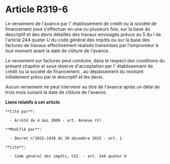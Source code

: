 # Article R319-6

Le versement de l'avance par l'  établissement de crédit ou la société de financement  peut s'effectuer en une ou plusieurs
fois, sur la base du descriptif et des devis détaillés des travaux envisagés prévus au 5 du I de l'article 244 quater U du
code général des impôts ou sur la base des factures de travaux effectivement réalisés transmises par l'emprunteur à tout
moment avant la date de clôture de l'avance. 

Le versement sur factures peut conduire, dans le respect des conditions du présent chapitre et sous réserve d'acceptation par
l'  établissement de crédit ou la société de financement , au dépassement du montant initialement prévu par le descriptif et
les devis. 

Aucun versement ne peut intervenir au titre de l'avance après un délai de trois mois suivant la date de clôture de l'avance.

**Liens relatifs à cet article**

	**Cité par**:

	  - Arrêté du 4 mai 2009 - art. Annexe (V)

	**Modifié par**:

	  - Décret n°2015-1910 du 30 décembre 2015 - art. 1

	**Cite**:

	  - Code général des impôts, CGI. - art. 244 quater U
